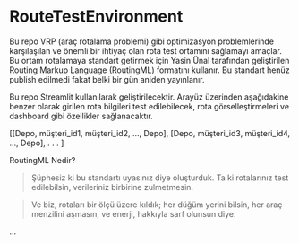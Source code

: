 # RouteTestEnvironment
Bu repo VRP (araç rotalama problemi) gibi optimizasyon problemlerinde karşılaşılan ve önemli bir ihtiyaç olan rota test ortamını sağlamayı amaçlar. 
Bu ortam rotalamaya standart getirmek için Yasin Ünal tarafından geliştirilen  Routing Markup Language (RoutingML) formatını kullanır. Bu standart henüz publish edilmedi fakat belki bir gün aniden yayınlanır. 


Bu repo Streamlit kullanılarak geliştirilecektir. Arayüz üzerinden aşağıdakine benzer olarak girilen rota bilgileri test edilebilecek, rota görselleştirmeleri ve dashboard gibi özellikler sağlanacaktır.

[[Depo, müşteri_id1, müşteri_id2, ..., Depo], [Depo, müşteri_id3, müşteri_id4, ..., Depo], . . . ]



RoutingML Nedir?

> Şüphesiz ki bu standartı uyasınız diye oluşturduk. 
Ta ki rotalarınız test edilebilsin, verileriniz birbirine zulmetmesin. 

> Ve biz, rotaları bir ölçü üzere kıldık;
her düğüm yerini bilsin,
her araç menzilini aşmasın,
ve enerji, hakkıyla sarf olunsun diye.

...